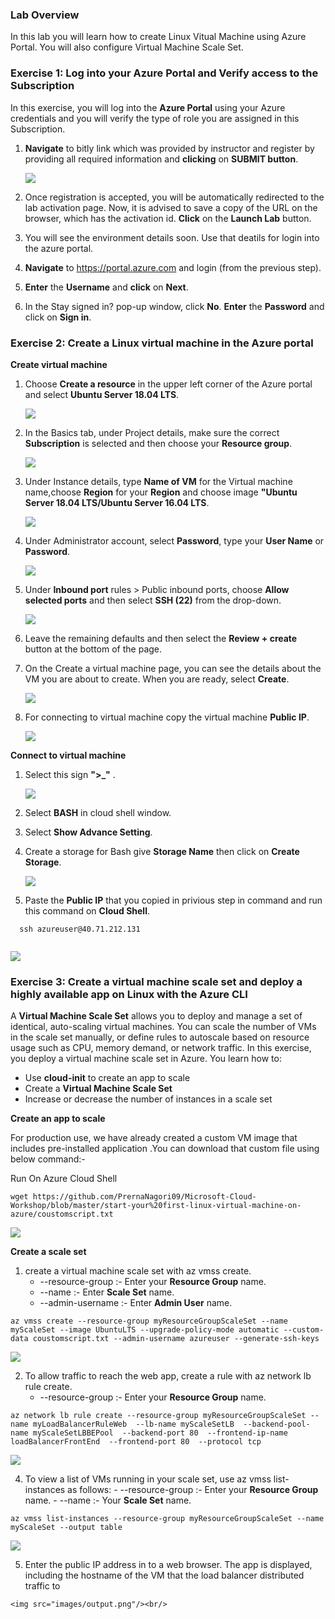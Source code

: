 

   
 
### Lab Overview
 In this lab you will learn how to create Linux Vitual Machine using Azure Portal. You will also configure Virtual Machine Scale Set.
 
### Exercise 1: Log into your Azure Portal and Verify access to the Subscription

In this exercise, you will log into the **Azure Portal** using your Azure credentials and you will verify the type of role you are assigned in this Subscription.

1.	**Navigate** to bitly link which was provided by instructor and register by providing all required information and **clicking** on **SUBMIT button**.<br/>

    <img src="images/signin.png"/><br/>

2. Once registration is accepted, you will be automatically redirected to the lab activation page. Now, it is advised to save a copy of the URL on the browser, which has the activation id. **Click** on the **Launch Lab** button.<br/>

3. You will see the environment details soon. Use that deatils for login into the azure portal.<br/>

4. **Navigate** to https://portal.azure.com and login (from the previous step).

5. **Enter** the **Username** and **click** on **Next**.<br/>


6.	In the Stay signed in? pop-up window, click **No**. **Enter** the **Password** and click on **Sign in**.<br/>


### Exercise 2: Create a Linux virtual machine in the Azure portal


**Create virtual machine**

1. Choose **Create a resource** in the upper left corner of the Azure portal and select **Ubuntu Server 18.04 LTS**.<br/>

   <img src="images/ubuntunew.png"/><br/>

2. In the Basics tab, under Project details, make sure the correct **Subscription** is selected and then choose your **Resource group**.<br/>

    <img src="images/suscription.png"/><br/>

3. Under Instance details, type **Name of VM** for the Virtual machine name,choose **Region** for your **Region** and choose image **"Ubuntu Server 18.04 LTS/Ubuntu Server 16.04 LTS**.<br/>

     <img src="images/vmname.png"/><br/>

4. Under Administrator account, select **Password**, type your **User Name** or **Password**.<br/>

     <img src="images/adminp.png"/><br/>

5. Under **Inbound port** rules > Public inbound ports, choose **Allow selected ports** and then select **SSH (22)** from the drop-down.<br/>

     <img src="images/portssh.png"/><br/>

6. Leave the remaining defaults and then select the **Review + create** button at the bottom of the page.<br/>

7. On the Create a virtual machine page, you can see the details about the VM you are about to create. When you are ready, select        **Create**.<br/>
 
      <img src="images/validation.png"/><br/>

8. For connecting to virtual machine copy the virtual machine **Public IP**. <br/>

      <img src="images/ubuntufinal.png"/><br/>
      
**Connect to virtual machine**

1. Select this sign **">_"** .<br/>

   <img src="images/azureclisign.png"/><br/>

2. Select **BASH** in cloud shell window.<br/>

3. Select **Show Advance Setting**.<br/>

4. Create a storage for Bash give **Storage Name** then click on **Create Storage**.<br/>

   <img src="images/st.png"/><br/>

5. Paste the **Public IP** that you copied in privious step in command and run this command on **Cloud Shell**.<br/>

  ```
    ssh azureuser@40.71.212.131
   
  ```
   <img src="images/ssh.png"/><br/>


### Exercise 3: Create a virtual machine scale set and deploy a highly available app on Linux with the Azure CLI

A **Virtual Machine Scale Set** allows you to deploy and manage a set of identical, auto-scaling virtual machines. You can scale the number of VMs in the scale set manually, or define rules to autoscale based on resource usage such as CPU, memory demand, or network traffic. In this exercise, you deploy a virtual machine scale set in Azure. You learn how to:<br/>

- Use **cloud-init** to create an app to scale<br/>
- Create a **Virtual Machine Scale Set**<br/>
- Increase or decrease the number of instances in a scale set<br/>


**Create an app to scale** <br/>

For production use, we have already created a custom VM image that includes pre-installed application .You can download that custom file using below command:-

Run On Azure Cloud Shell<br/>
```
wget https://github.com/PrernaNagori09/Microsoft-Cloud-Workshop/blob/master/start-your%20first-linux-virtual-machine-on-azure/coustomscript.txt
```

<img src="images/githubscript.png"/><br/>


**Create a scale set** <br/>

1. create a virtual machine scale set with az vmss create. 
    - --resource-group :- Enter your **Resource Group** name.
    - --name :- Enter **Scale Set** name.
    - --admin-username :- Enter **Admin User** name.

```
az vmss create --resource-group myResourceGroupScaleSet --name myScaleSet --image UbuntuLTS --upgrade-policy-mode automatic --custom-data coustomscript.txt --admin-username azureuser --generate-ssh-keys
```
   <img src="images/scalsetscreenshot.png"/><br/>
  
  2. To allow traffic to reach the web app, create a rule with az network lb rule create.<br/>
      - --resource-group :- Enter your **Resource Group** name.
 ```
az network lb rule create --resource-group myResourceGroupScaleSet --name myLoadBalancerRuleWeb  --lb-name myScaleSetLB  --backend-pool-name myScaleSetLBBEPool  --backend-port 80  --frontend-ip-name loadBalancerFrontEnd  --frontend-port 80  --protocol tcp
  ```
   <img src="images/Loadbalancerrule1.png"/><br/>
  
  
  4. To view a list of VMs running in your scale set, use az vmss list-instances as follows:
    - --resource-group :- Enter your **Resource Group** name.
    - --name :- Your **Scale Set** name.
  ```
az vmss list-instances --resource-group myResourceGroupScaleSet --name myScaleSet --output table 
  ```
  
   <img src="images/runninginstances.png"/><br/>
  
  5. Enter the public IP address in to a web browser. The app is displayed, including the hostname of the VM that the load balancer          distributed traffic to <br/>
  
    <img src="images/output.png"/><br/>
   
   
  
  
 
  



